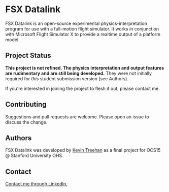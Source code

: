 # FSX Datalink

FSX Datalink is an open-source experimental physics-interpretation program for use with a full-motion flight simulator. It works in conjunction with Microsoft Flight Simulator X to provide a realtime output of a platform model.

## Project Status

 **This project is not refined. The physics interpretation and output features are rudimentary and are still being developed.** They were not initially required for *this* student submission version (see Authors). 

If you're interested in joining the project to flesh it out, please contact me.

## Contributing
Suggestions and pull requests are welcome. Please open an issue to discuss the change.

## Authors
FSX Datalink was developed by [Kevin Treehan](kevin.treehan.com) as a final project for OCS15 @ Stanford University OHS.

## Contact
[Contact me through LinkedIn.](linkedin.com/in/kevintreehan/)
